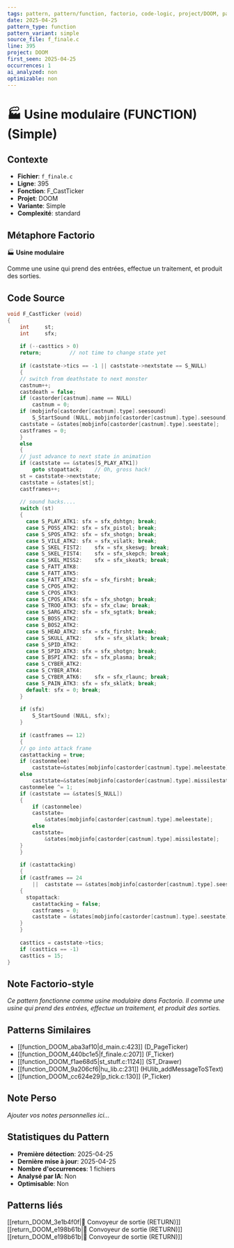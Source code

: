 ```yaml
---
tags: pattern, pattern/function, factorio, code-logic, project/DOOM, pattern/variant/simple
date: 2025-04-25
pattern_type: function
pattern_variant: simple
source_file: f_finale.c
line: 395
project: DOOM
first_seen: 2025-04-25
occurrences: 1
ai_analyzed: non
optimizable: non
---
```


# 🏭 Usine modulaire (FUNCTION) (Simple)

## Contexte
- **Fichier**: `f_finale.c`
- **Ligne**: 395
- **Fonction**: F_CastTicker
- **Projet**: DOOM
- **Variante**: Simple
- **Complexité**: standard

## Métaphore Factorio
🏭 **Usine modulaire**

Comme une usine qui prend des entrées, effectue un traitement, et produit des sorties.

## Code Source
```c
void F_CastTicker (void)
{
    int		st;
    int		sfx;
	
    if (--casttics > 0)
	return;			// not time to change state yet
		
    if (caststate->tics == -1 || caststate->nextstate == S_NULL)
    {
	// switch from deathstate to next monster
	castnum++;
	castdeath = false;
	if (castorder[castnum].name == NULL)
	    castnum = 0;
	if (mobjinfo[castorder[castnum].type].seesound)
	    S_StartSound (NULL, mobjinfo[castorder[castnum].type].seesound);
	caststate = &states[mobjinfo[castorder[castnum].type].seestate];
	castframes = 0;
    }
    else
    {
	// just advance to next state in animation
	if (caststate == &states[S_PLAY_ATK1])
	    goto stopattack;	// Oh, gross hack!
	st = caststate->nextstate;
	caststate = &states[st];
	castframes++;
	
	// sound hacks....
	switch (st)
	{
	  case S_PLAY_ATK1:	sfx = sfx_dshtgn; break;
	  case S_POSS_ATK2:	sfx = sfx_pistol; break;
	  case S_SPOS_ATK2:	sfx = sfx_shotgn; break;
	  case S_VILE_ATK2:	sfx = sfx_vilatk; break;
	  case S_SKEL_FIST2:	sfx = sfx_skeswg; break;
	  case S_SKEL_FIST4:	sfx = sfx_skepch; break;
	  case S_SKEL_MISS2:	sfx = sfx_skeatk; break;
	  case S_FATT_ATK8:
	  case S_FATT_ATK5:
	  case S_FATT_ATK2:	sfx = sfx_firsht; break;
	  case S_CPOS_ATK2:
	  case S_CPOS_ATK3:
	  case S_CPOS_ATK4:	sfx = sfx_shotgn; break;
	  case S_TROO_ATK3:	sfx = sfx_claw; break;
	  case S_SARG_ATK2:	sfx = sfx_sgtatk; break;
	  case S_BOSS_ATK2:
	  case S_BOS2_ATK2:
	  case S_HEAD_ATK2:	sfx = sfx_firsht; break;
	  case S_SKULL_ATK2:	sfx = sfx_sklatk; break;
	  case S_SPID_ATK2:
	  case S_SPID_ATK3:	sfx = sfx_shotgn; break;
	  case S_BSPI_ATK2:	sfx = sfx_plasma; break;
	  case S_CYBER_ATK2:
	  case S_CYBER_ATK4:
	  case S_CYBER_ATK6:	sfx = sfx_rlaunc; break;
	  case S_PAIN_ATK3:	sfx = sfx_sklatk; break;
	  default: sfx = 0; break;
	}
		
	if (sfx)
	    S_StartSound (NULL, sfx);
    }
	
    if (castframes == 12)
    {
	// go into attack frame
	castattacking = true;
	if (castonmelee)
	    caststate=&states[mobjinfo[castorder[castnum].type].meleestate];
	else
	    caststate=&states[mobjinfo[castorder[castnum].type].missilestate];
	castonmelee ^= 1;
	if (caststate == &states[S_NULL])
	{
	    if (castonmelee)
		caststate=
		    &states[mobjinfo[castorder[castnum].type].meleestate];
	    else
		caststate=
		    &states[mobjinfo[castorder[castnum].type].missilestate];
	}
    }
	
    if (castattacking)
    {
	if (castframes == 24
	    ||	caststate == &states[mobjinfo[castorder[castnum].type].seestate] )
	{
	  stopattack:
	    castattacking = false;
	    castframes = 0;
	    caststate = &states[mobjinfo[castorder[castnum].type].seestate];
	}
    }
	
    casttics = caststate->tics;
    if (casttics == -1)
	casttics = 15;
}
```

## Note Factorio-style
*Ce pattern fonctionne comme usine modulaire dans Factorio. Il comme une usine qui prend des entrées, effectue un traitement, et produit des sorties.*

## Patterns Similaires
- [[function_DOOM_aba3af10|d_main.c:423]] (D_PageTicker)
- [[function_DOOM_440bc1e5|f_finale.c:207]] (F_Ticker)
- [[function_DOOM_f1ae68d5|st_stuff.c:1124]] (ST_Drawer)
- [[function_DOOM_9a206cf6|hu_lib.c:231]] (HUlib_addMessageToSText)
- [[function_DOOM_cc624e29|p_tick.c:130]] (P_Ticker)

## Note Perso
*Ajouter vos notes personnelles ici...*

## Statistiques du Pattern
- **Première détection**: 2025-04-25
- **Dernière mise à jour**: 2025-04-25
- **Nombre d'occurrences**: 1 fichiers
- **Analysé par IA**: Non
- **Optimisable**: Non

## Patterns liés
[[return_DOOM_3e1b4f0f|🚚 Convoyeur de sortie (RETURN)]]
[[return_DOOM_e198b61b|🚚 Convoyeur de sortie (RETURN)]]
[[return_DOOM_e198b61b|🚚 Convoyeur de sortie (RETURN)]]
